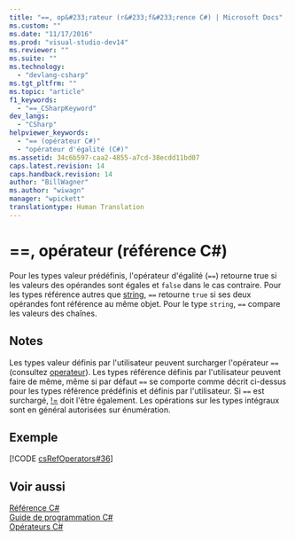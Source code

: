 ```yaml
---
title: "==, op&#233;rateur (r&#233;f&#233;rence C#) | Microsoft Docs"
ms.custom: ""
ms.date: "11/17/2016"
ms.prod: "visual-studio-dev14"
ms.reviewer: ""
ms.suite: ""
ms.technology: 
  - "devlang-csharp"
ms.tgt_pltfrm: ""
ms.topic: "article"
f1_keywords: 
  - "==_CSharpKeyword"
dev_langs: 
  - "CSharp"
helpviewer_keywords: 
  - "== (opérateur C#)"
  - "opérateur d'égalité (C#)"
ms.assetid: 34c6b597-caa2-4855-a7cd-38ecdd11bd07
caps.latest.revision: 14
caps.handback.revision: 14
author: "BillWagner"
ms.author: "wiwagn"
manager: "wpickett"
translationtype: Human Translation
---
```

# ==, op&#233;rateur (r&#233;f&#233;rence C#)
Pour les types valeur prédéfinis, l'opérateur d'égalité \(`==`\) retourne true si les valeurs des opérandes sont égales et `false` dans le cas contraire.  Pour les types référence autres que [string](../../../csharp/language-reference/keywords/string.md), `==` retourne `true` si ses deux opérandes font référence au même objet.  Pour le type `string`, `==` compare les valeurs des chaînes.  
  
## Notes  
 Les types valeur définis par l'utilisateur peuvent surcharger l'opérateur `==` \(consultez [operateur](../../../csharp/language-reference/keywords/operator.md)\).  Les types référence définis par l'utilisateur peuvent faire de même, même si par défaut `==` se comporte comme décrit ci\-dessus pour les types référence prédéfinis et définis par l'utilisateur.  Si `==` est surchargé, [\!\=](../../../csharp/language-reference/operators/not-equal-operator.md) doit l'être également.  Les opérations sur les types intégraux sont en général autorisées sur énumération.  
  
## Exemple  
 [!CODE [csRefOperators#36](../CodeSnippet/VS_Snippets_VBCSharp/csrefOperators#36)]  
  
## Voir aussi  
 [Référence C\#](../../../csharp/language-reference/index.md)   
 [Guide de programmation C\#](../../../csharp/programming-guide/index.md)   
 [Opérateurs C\#](../../../csharp/language-reference/operators/index.md)